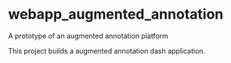 # webapp_augmented_annotation
A prototype of an augmented annotation platform

This project builds a augmented annotation dash application.  

